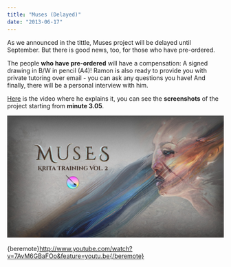 ```yaml
---
title: "Muses (Delayed)"
date: "2013-06-17"
---
```


As we announced in the tittle, Muses project will be delayed until September. But there is good news, too, for those who have pre-ordered.

The people **who have pre-ordered** will have a compensation: A signed drawing in B/W in pencil (A4)! Ramon is also ready to provide you with private tutoring over email - you can ask any questions you have! And finally, there will be a personal interview with him.

[Here](http://www.youtube.com/watch?v=7AvM6GBaFOo&feature=youtu.be) is the video where he explains it, you can see the **screenshots** of the project starting from **minute 3.05**.

![](images/intro-screen-_intro.jpg)

{beremote}http://www.youtube.com/watch?v=7AvM6GBaFOo&feature=youtu.be{/beremote}
